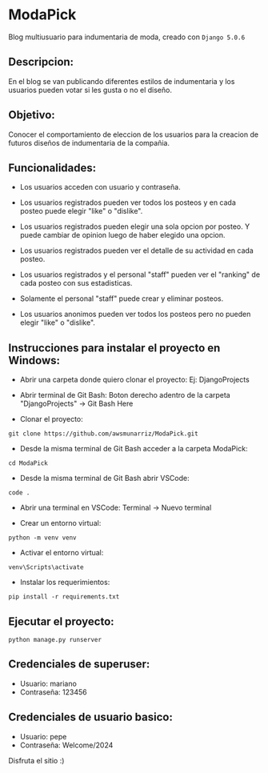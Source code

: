# ModaPick

Blog multiusuario para indumentaria de moda, creado con ```Django 5.0.6```


## Descripcion:

En el blog se van publicando diferentes estilos de indumentaria y los usuarios pueden votar si les gusta o no el diseño.


## Objetivo:

Conocer el comportamiento de eleccion de los usuarios para la creacion de futuros diseños de indumentaria de la compañia.


## Funcionalidades:

- Los usuarios acceden con usuario y contraseña.

- Los usuarios registrados pueden ver todos los posteos y en cada posteo puede elegir "like" o "dislike".

- Los usuarios registrados pueden elegir una sola opcion por posteo. Y puede cambiar de opinion luego de haber elegido una opcion.

- Los usuarios registrados pueden ver el detalle de su actividad en cada posteo.

- Los usuarios registrados y el personal "staff" pueden ver el "ranking" de cada posteo con sus estadisticas.

- Solamente el personal "staff" puede crear y eliminar posteos.

- Los usuarios anonimos pueden ver todos los posteos pero no pueden elegir "like" o "dislike".


## Instrucciones para instalar el proyecto en Windows:

- Abrir una carpeta donde quiero clonar el proyecto:
Ej: DjangoProjects

- Abrir terminal de Git Bash:
Boton derecho adentro de la carpeta "DjangoProjects" -> Git Bash Here

- Clonar el proyecto:
```
git clone https://github.com/awsmunarriz/ModaPick.git
```

- Desde la misma terminal de Git Bash acceder a la carpeta ModaPick:
```
cd ModaPick
```

- Desde la misma terminal de Git Bash abrir VSCode:
```
code .
```

- Abrir una terminal en VSCode:
Terminal -> Nuevo terminal

- Crear un entorno virtual:
```
python -m venv venv
```

- Activar el entorno virtual:
```
venv\Scripts\activate
```

- Instalar los requerimientos:
```
pip install -r requirements.txt
```


## Ejecutar el proyecto:
```
python manage.py runserver
```


## Credenciales de superuser:
- Usuario: mariano
- Contraseña: 123456


## Credenciales de usuario basico:
- Usuario: pepe
- Contraseña: Welcome/2024


Disfruta el sitio :)